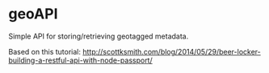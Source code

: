 # geoAPI
Simple API for storing/retrieving geotagged metadata.

Based on this tutorial: http://scottksmith.com/blog/2014/05/29/beer-locker-building-a-restful-api-with-node-passport/

